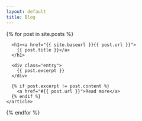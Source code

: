 ```yaml
---
layout: default
title: Blog
---
```

<div class="posts">
  {% for post in site.posts %}
    <article class="post">

      <h1><a href="{{ site.baseurl }}{{ post.url }}">
        {{ post.title }}</a>
      </h1>

      <div class="entry">
        {{ post.excerpt }}
      </div>
      
      {% if post.excerpt != post.content %}
        <a href="#{{ post.url }}">Read more</a>
      {% endif %}
    </article>
  {% endfor %}
</div>
